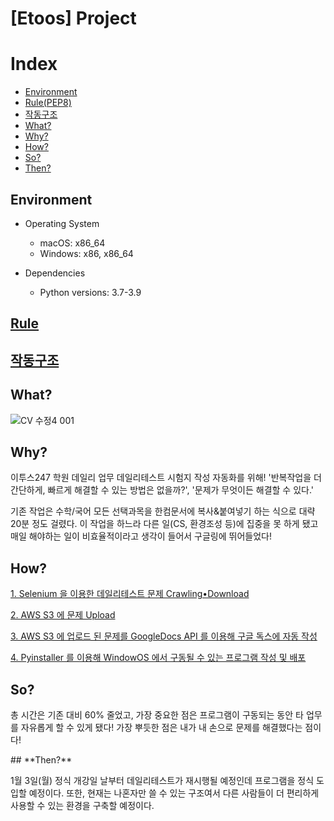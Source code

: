 # [Etoos] Project

# Index
- [Environment](https://github.com/JAY-Winter/Ultimate-Python#environment)
- [Rule(PEP8)](https://github.com/JAY-Winter/Ultimate-Python#rule)
- [작동구조](https://github.com/JAY-Winter/Ultimate-Python#작동구조)
- [What?](https://github.com/JAY-Winter/Ultimate-Python#what)
- [Why?](https://github.com/JAY-Winter/Ultimate-Python#why)
- [How?](https://github.com/JAY-Winter/Ultimate-Python#how)
- [So?](https://github.com/JAY-Winter/Ultimate-Python#so)
- [Then?](https://github.com/JAY-Winter/Ultimate-Python#then)

## **Environment**

- Operating System
    - macOS: x86_64
    - Windows: x86, x86_64

- Dependencies
    - Python versions: 3.7-3.9
##

##  **[Rule](https://s3.ap-northeast-2.amazonaws.com/jaywinter.github/Rule.pdf)**

##  **[작동구조](https://s3.ap-northeast-2.amazonaws.com/jaywinter.github/Def_List.pdf)**

## **What?**

![CV  수정4 001](https://user-images.githubusercontent.com/81538994/146701801-1e8ddc44-dd46-4b43-9911-7f9f880f99f4.jpeg)

## **Why?** 
<p>
이투스247 학원 데일리 업무 데일리테스트 시험지 작성 자동화를 위해!
'반복작업을 더 간단하게, 빠르게 해결할 수 있는 방법은 없을까?', '문제가 무엇이든 해결할 수 있다.' 
</p>
<p>
기존 작업은 수학/국어 모든 선택과목을 한컴문서에 복사&붙여넣기 하는 식으로
대략 20분 정도 걸렸다. 이 작업을 하느라 다른 일(CS, 환경조성 등)에 
집중을 못 하게 됐고 매일 해야하는 일이 비효율적이라고 생각이 들어서
구글링에 뛰어들었다!
</p>

## **How?** 
<p>

[1. Selenium 을 이용한 데일리테스트 문제 Crawling•Download](https://velog.io/@jaythomas/ETOOS-Selenium-%EA%B3%BC-%ED%95%A8%EA%BB%98%EB%9D%BC%EB%A9%B4)
<br>

[2. AWS S3 에 문제 Upload](https://velog.io/@jaythomas/ETOOS-Selenium-AWS-%EC%9C%BC%EB%A1%9C-%EC%9D%BC-%EC%95%88%ED%95%98%EA%B8%B0-%EB%A7%88%EB%AC%B4%EB%A6%AC)
<br>

[3. AWS S3 에 업로드 된 문제를 GoogleDocs API 를 이용해 구글 독스에 자동 작성](https://velog.io/@jaythomas/Google-API-Google-Docs-API-%EB%A1%9C-%EB%AC%B8%EC%84%9C-%EC%9E%91%EC%84%B1%ED%95%98%EA%B8%B0)
<br>

[4. Pyinstaller 를 이용해 WindowOS 에서 구동될 수 있는 프로그램 작성 및 배포]()
<p>

## **So?** 
<p>
총 시간은 기존 대비 60% 줄었고, 가장 중요한 점은 프로그램이 구동되는 동안 타 업무를 자유롭게 할 수 있게 됐다!
가장 뿌듯한 점은 내가 내 손으로 문제를 해결했다는 점이다!
</p>
## **Then?**
<p>
1월 3일(월) 정식 개강일 날부터 데일리테스트가 재시행될 예정인데 프로그램을 정식 도입할 예정이다. 
또한, 현재는 나혼자만 쓸 수 있는 구조여서 다른 사람들이 더 편리하게 사용할 수 있는 환경을 구축할 예정이다.
</p>
